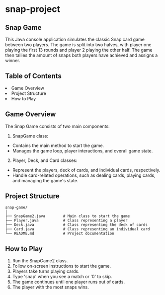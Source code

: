 # snap-project

## Snap Game
This Java console application simulates the classic Snap card game between two players. The game is split into two halves, with player one playing the first 13 rounds and player 2 playing the other half. The game then tallies the amount of snaps both players have achieved and assigns a winner.

## Table of Contents
<li>Game Overview</li>
<li>Project Structure</li>
<li>How to Play</li>

## Game Overview
The Snap Game consists of two main components:

1. SnapGame class:
<ul>
  <li>Contains the main method to start the game.</li>
  <li>Manages the game loop, player interactions, and overall game state.</li>
</ul>

2. Player, Deck, and Card classes:
<ul>
  <li>Represent the players, deck of cards, and individual cards, respectively.</li>
  <li>Handle card-related operations, such as dealing cards, playing cards, and managing the game's state.</li>
  </ul>

## Project Structure
```
snap-game/
│
├── SnapGame2.java        # Main class to start the game
├── Player.java           # Class representing a player
├── Deck.java             # Class representing the deck of cards
├── Card.java             # Class representing an individual card
└── README.md             # Project documentation

```

## How to Play
1. Run the SnapGame2 class.
2. Follow on-screen instructions to start the game.
3. Players take turns playing cards.
4. Type 'snap' when you see a match or '0' to skip.
5. The game continues until one player runs out of cards.
6. The player with the most snaps wins.
